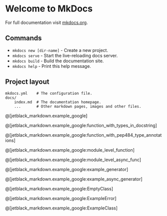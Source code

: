 # Welcome to MkDocs

For full documentation visit [mkdocs.org](https://mkdocs.org).

## Commands

* `mkdocs new [dir-name]` - Create a new project.
* `mkdocs serve` - Start the live-reloading docs server.
* `mkdocs build` - Build the documentation site.
* `mkdocs help` - Print this help message.

## Project layout

    mkdocs.yml    # The configuration file.
    docs/
        index.md  # The documentation homepage.
        ...       # Other markdown pages, images and other files.

@[jetblack_markdown.example_google]

@[jetblack_markdown.example_google:function_with_types_in_docstring]

@[jetblack_markdown.example_google:function_with_pep484_type_annotations]

@[jetblack_markdown.example_google:module_level_function]

@[jetblack_markdown.example_google:module_level_async_func]

@[jetblack_markdown.example_google:example_generator]

@[jetblack_markdown.example_google:example_async_generator]

@[jetblack_markdown.example_google:EmptyClass]

@[jetblack_markdown.example_google:ExampleError]

@[jetblack_markdown.example_google:ExampleClass]
